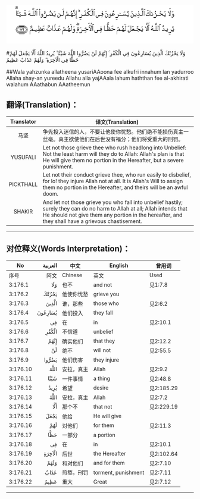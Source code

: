 ![003:176](images/003_176.gif)

#وَلَا يَحْزُنْكَ الَّذِينَ يُسَارِعُونَ فِي الْكُفْرِ ۚ إِنَّهُمْ لَنْ يَضُرُّوا اللَّهَ شَيْئًا ۗ يُرِيدُ اللَّهُ أَلَّا يَجْعَلَ لَهُمْ حَظًّا فِي الْآخِرَةِ ۖ وَلَهُمْ عَذَابٌ عَظِيمٌ 

##Wala yahzunka allatheena yusariAAoona fee alkufri innahum lan yadurroo Allaha shay-an yureedu Allahu alla yajAAala lahum haththan fee al-akhirati walahum AAathabun AAatheemun 

## 翻译(Translation)：

| Translator | 译文(Translation)                                            |
| :--------: | ------------------------------------------------------------ |
|    马坚    | 争先投入迷信的人，不要让他使你忧愁。他们绝不能损伤真主一丝毫。真主欲使他们在后世没有福分；他们将受重大的刑罚。 |
|  YUSUFALI  | Let not those grieve thee who rush headlong into Unbelief: Not the least harm will they do to Allah: Allah's plan is that He will give them no portion in the Hereafter, but a severe punishment. |
| PICKTHALL  | Let not their conduct grieve thee, who run easily to disbelief, for lo! they injure Allah not at all. It is Allah's Will to assign them no portion in the Hereafter, and theirs will be an awful doom. |
|   SHAKIR   | And let not those grieve you who fall into unbelief hastily; surely they can do no harm to Allah at all; Allah intends that He should not give them any portion in the hereafter, and they shall have a grievous chastisement. |

---

## 对位释义(Words Interpretation)：

| No   | العربية | 中文    | English | 曾用词 |
| ---- | ------: | ------- | ------- | ------ |
| 序号 |    阿文 | Chinese | 英文    | Used   |
| 3:176.1  | وَلَا     | 也不       | and not             | 见1:7.8    |
| 3:176.2  | يَحْزُنْكَ   | 他使你忧愁 | grieve you          |            |
| 3:176.3  | الَّذِينَ   | 谁，那些   | those who           | 见2:6.2    |
| 3:176.4  | يُسَارِعُونَ | 他们投入   | they fall           |            |
| 3:176.5  | فِي      | 在         | in                  | 见2:10.1   |
| 3:176.6  | الْكُفْرِ   | 不信道     | unbelief            |            |
| 3:176.7  | إِنَّهُمْ    | 确实他们   | that they           | 见2:12.2   |
| 3:176.8  | لَنْ      | 绝不       | will not            | 见2:55.5   |
| 3:176.9  | يَضُرُّوا   | 他们伤害   | they injure         |            |
| 3:176.10 | اللَّهَ    | 安拉，真主 | Allah               | 见2:9.2 |
| 3:176.11 | شَيْئًا    | 一件事情   | a thing             | 见2:48.8   |
| 3:176.12 | يُرِيدُ    | 希望       | desire              | 见2:185.29 |
| 3:176.13 | اللَّهُ    | 安拉，真主 | Allah               | 见2:7.2 |
| 3:176.14 | أَلَّا     | 那个不     | that not            | 见2:229.19 |
| 3:176.15 | يَجْعَلَ    | 他给       | He will give        |            |
| 3:176.16 | لَهُمْ     | 对他们     | for them            | 见2:11.3   |
| 3:176.17 | حَظًّا     | 一部分     | a portion           |            |
| 3:176.18 | فِي      | 在         | in                  | 见2:10.1   |
| 3:176.19 | الْآخِرَةِ  | 后世       | the Hereafter       | 见2:102.64 |
| 3:176.20 | وَلَهُمْ    | 和对他们   | and for them        | 见2:7.10   |
| 3:176.21 | عَذَابٌ    | 煎熬，刑罚 | torment, punishment | 见2:7.11   |
| 3:176.22 | عَظِيمٌ    | 重大       | Great               | 见2:7.12   |

---
